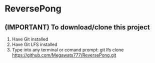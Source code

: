 # ReversePong

## (IMPORTANT) To download/clone this project
1. Have Git installed
2. Have Git LFS installed
3. Type into any terminal or comand prompt: git lfs clone https://github.com/Megawats777/ReversePong.git